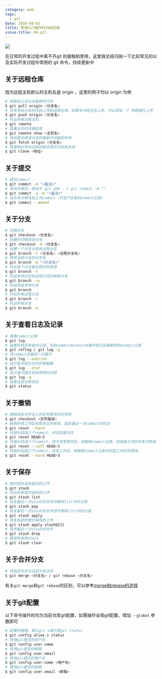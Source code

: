```yaml
---
category: web
tags:
  - git
date: 2018-09-03
title: 常用Git操作的归纳总结
vssue-title: 04-git
---
```


![](https://img.nicksonlvqq.cn/2018-09-03/00.png)

在日常的开发过程中离不开git 的接触和使用，这里我总结归纳一下比较常见的以及实际开发过程中常用的 git 命令，持续更新中

<!-- more -->

## 关于远程仓库

因为远程主机默认的主机名是 origin ，这里的例子均以 origin 为例

```bash
# 获取线上该分支最新的代码
$ git pull origin <分支名>
# 将本地该分支的代码上传到远程仓库，如果有冲突无法上传，可以添加 -f 参数强行上传
$ git push origin <分支名>
# 列出所有远程主机
$ git remote
# 查看主机的详细信息
$ git remote show <主机名>
# 将远程仓库该分支的最新代码取回本地
$ git fetch origin <分支名>
# 克隆地址所对应的远程仓库的代码到本地
$ git clone <地址>
```

## 关于提交

```bash
# 提交commit
$ git commit -m "<备注>"
# 添加并提交，相当于 git add . + git commit -m "" 
$ git commit -a -m "<备注>"
# 合并本次修改到上次commit（不会产生新的commit记录）
$ git commit --amend
```

## 关于分支

```bash
# 切换分支
$ git checkout <分支名>
# 创建并切换至该分支
$ git checkout -b <分支名>
# 创建一个分支关联到远程分支
$ git branch -t <分支名> <远程分支名>
# 修改当前分支的分支名
$ git branch -m "<分支名>"
# 列出各个分支最后提交的信息
$ git branch -v
# 列出本地分支和远程分支的映射关系
$ git branch -vv
# 列出所有本地分支
$ git branch
# 列出所有远程分支
$ git branch -r
# 列出所有分支
$ git branch -a
```

## 关于查看日志及记录

```bash
# 查看commit记录
$ git log
# 查看所有历史操作记录，包括commit和reset的操作和已经被删除的commit记录
$ git reflog / git log -g
# 将commit压缩到一行展示
$ git log --oneline
# 显示每次提交文件的增删数
$ git log --stat
# 显示每次提交具体修改的内容
$ git log -p
# 查看当前仓库状态
$ git status
```

## 关于撤销

```bash
# 撤销指定文件在工作区和暂存区的修改
$ git checkout <文件路径>
# 删除所有工作区和暂存区的修改，回到最近一次commit的状态
$ git reset --hard
# 将指针回退三个commit，并改变暂存区
$ git reset HEAD~3 
# 将指针回退三个commit，但不改变暂存区，即删除commit记录，但保留工作区的本次修改
$ git reset --soft HEAD~3
# 将指针回退三个commit，改变工作区，即删除commit记录并回退工作区的修改。
$ git reset --hard HEAD~3
```

## 关于保存

```bash
# 暂时保存没有提交的工作
$ git stash
# 列出所有暂时保存的工作
$ git stash list
# 恢复最近一次stash的文件并删除list中的记录
$ git stash pop
# 恢复最近一次stash的文件但不删除list中的记录
$ git stash apply
# 恢复指定的暂时保存的工作
$ git stash apply stash@{1}
# 丢弃最近一次stash的文件
$ git stash drop
# 删除所有的stash
$ git stash clear
```

## 关于合并分支

```bash
# 将指定分支与当前分支合并
$ git merge <分支名> / git rebase <分支名>
```

有关`git merge`和`git rebase`的区别，可以参考[merge和rebase的选择](https://github.com/geeeeeeeeek/git-recipes/wiki/5.1-%E4%BB%A3%E7%A0%81%E5%90%88%E5%B9%B6%EF%BC%9AMerge%E3%80%81Rebase-%E7%9A%84%E9%80%89%E6%8B%A9)

## 关于git配置

以下命令操作的均为当前仓库git配置，如需操作全局git配置，增加 `--global` 参数即可

```bash
# 配置快捷键，输入git s就代表git status 
$ git config alias.s status 
# 获得git提交的用户名
$ git config user.name
# 获得git提交的邮箱
$ git config user.email
# 更改git提交的用户名
$ git config user.name <用户名>
# 更改git提交的邮箱
$ git config user.email <邮箱>
```
